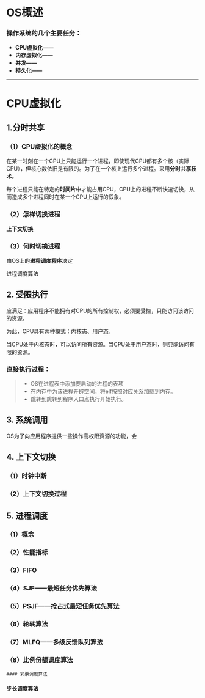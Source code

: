 # OS概述

### 操作系统的几个主要任务：

* **CPU虚拟化——**
* **内存虚拟化——**
* **并发——**
* **持久化——**

---

# CPU虚拟化

## 1.分时共享

### （1）CPU虚拟化的概念

在某一时刻在一个CPU上只能运行一个进程，即使现代CPU都有多个核（实际CPU），但核心数依旧是有限的。为了在一个核上运行多个进程。采用**分时共享技术**。

每个进程只能在特定的**时间片**中才能占用CPU，CPU上的进程不断快速切换，从而造成多个进程同时在某一个CPU上运行的假象。

### （2）怎样切换进程

**上下文切换**

### （3）何时切换进程

由OS上的**进程调度程序**决定

进程调度算法



## 2. 受限执行

应满足：应用程序不能拥有对CPU的所有控制权，必须要受控，只能访问该访问的资源。

为此，CPU具有两种模式：内核态、用户态。

当CPU处于内核态时，可以访问所有资源。当CPU处于用户态时，则只能访问有限的资源。

### 直接执行过程：

> * OS在进程表中添加要启动的进程的表项
> * 在内存中为该进程开辟空间，将elf按照对应关系加载到内存。
> * 跳转到跳转到程序入口点执行开始执行。



## 3. 系统调用

OS为了向应用程序提供一些操作高权限资源的功能，会



## 4. 上下文切换

### （1）时钟中断



### （2）上下文切换过程



## 5. 进程调度

### （1）概念



### （2）性能指标



### （3）FIFO



### （4）SJF——最短任务优先算法



### （5）PSJF——抢占式最短任务优先算法



### （6）轮转算法



### （7）MLFQ——多级反馈队列算法



### （8）比例份额调度算法

	#### 彩票调度算法



#### 步长调度算法









